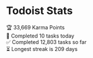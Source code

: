 
# Todoist Stats

<!-- TODO-IST:START -->
🏆  33,669 Karma Points           
🌸  Completed 10 tasks today           
✅  Completed 12,803 tasks so far           
⏳  Longest streak is 209 days
<!-- TODO-IST:END -->
